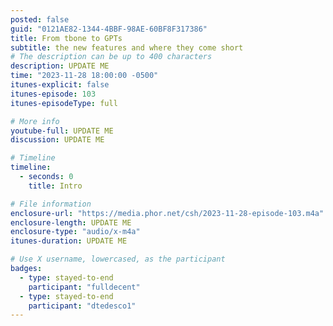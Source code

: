 ```yaml
---
posted: false
guid: "0121AE82-1344-4BBF-98AE-60BF8F317386"
title: From tbone to GPTs
subtitle: the new features and where they come short
# The description can be up to 400 characters
description: UPDATE ME 
time: "2023-11-28 18:00:00 -0500"
itunes-explicit: false
itunes-episode: 103
itunes-episodeType: full

# More info
youtube-full: UPDATE ME
discussion: UPDATE ME

# Timeline
timeline:
  - seconds: 0
    title: Intro

# File information
enclosure-url: "https://media.phor.net/csh/2023-11-28-episode-103.m4a"
enclosure-length: UPDATE ME
enclosure-type: "audio/x-m4a"
itunes-duration: UPDATE ME

# Use X username, lowercased, as the participant
badges:
  - type: stayed-to-end
    participant: "fulldecent"
  - type: stayed-to-end
    participant: "dtedesco1"
---
```


<!--end of quick notes-->

